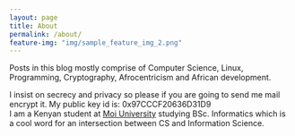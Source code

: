 ```yaml
---
layout: page
title: About
permalink: /about/
feature-img: "img/sample_feature_img_2.png"
---
```


Posts in this blog mostly comprise of Computer Science, Linux, Programming, Cryptography, Afrocentricism and African development.

I insist on secrecy and privacy so please if you are going to send me mail encrypt it. My public key id is: 0x97CCCF20636D31D9  
I am a Kenyan student at [Moi University](http://mu.ac.ke) studying BSc. Informatics which is a cool word for an intersection between CS and Information Science.
